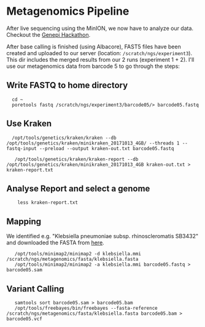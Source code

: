# Metagenomics Pipeline

After live sequencing using the MinION, we now have to analyze our data. Checkout the [Genepi Hackathon](https://github.com/seppinho/ngs-class/blob/master/scripts/project.md). 

After base calling is finished (using Albacore), FAST5 files have been created and uploaded to our server (location: `/scratch/ngs/experiment3`). This dir includes the merged results from our 2 runs (experiment 1 + 2). 
I'll use our metagenomics data from barcode 5 to go through the steps:

## Write FASTQ to home directory
      cd ~
      poretools fastq /scratch/ngs/experiment3/barcode05/> barcode05.fastq
      
## Use Kraken

      /opt/tools/genetics/kraken/kraken --db /opt/tools/genetics/kraken/minikraken_20171013_4GB/ --threads 1 --fastq-input --preload --output kraken-out.txt barcode05.fastq
      
       /opt/tools/genetics/kraken/kraken-report --db /opt/tools/genetics/kraken/minikraken_20171013_4GB kraken-out.txt > kraken-report.txt
       
     
       
## Analyse Report and select a genome       

        less kraken-report.txt

## Mapping

We identified e.g. "Klebsiella pneumoniae subsp. rhinoscleromatis SB3432" and downloaded the FASTA from [here](https://www.ncbi.nlm.nih.gov/nuccore/NC_021232.1).

       /opt/tools/minimap2/minimap2 -d klebsiella.mmi /scratch/ngs/metagenomics/fasta/klebsiella.fasta
       /opt/tools/minimap2/minimap2 -a klebsiella.mmi barcode05.fastq > barcode05.sam
       
## Variant Calling
       
       samtools sort barcode05.sam > barcode05.bam
       /opt/tools/freebayes/bin/freebayes --fasta-reference /scratch/ngs/metagenomics/fasta/klebsiella.fasta barcode05.bam > barcode05.vcf
       
       
       

